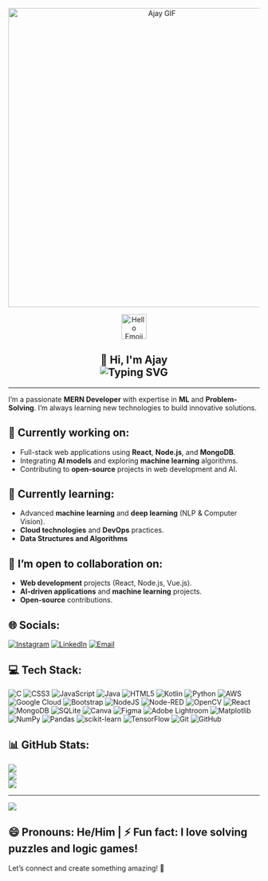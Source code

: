<!-- Profile GIF -->
<p align="center">
  <img src="https://user-images.githubusercontent.com/74038190/225813708-98b745f2-7d22-48cf-9150-083f1b00d6c9.gif" width="600" alt="Ajay GIF" />
</p>

<!-- Animated Hello Emoji -->
<p align="center">
  <img src="https://emoji.slack-edge.com/T02MH9W7K/hello/1f5c35c87c.gif" width="50" alt="Hello Emoji" />
</p>

<!-- Typing Welcome Text -->
<h2 align="center">
  👋 Hi, I'm Ajay <br/>
  <img src="https://readme-typing-svg.demolab.com/?lines=Welcome+to+my+GitHub!;MERN+Dev+%7C+ML+Explorer+%7C+Problem+Solver" alt="Typing SVG" />
</h2>

---

I’m a passionate **MERN Developer** with expertise in **ML** and **Problem-Solving**. I’m always learning new technologies to build innovative solutions.

## 🔭 Currently working on:
- Full-stack web applications using **React**, **Node.js**, and **MongoDB**.
- Integrating **AI models** and exploring **machine learning** algorithms.
- Contributing to **open-source** projects in web development and AI.

## 🌱 Currently learning:
- Advanced **machine learning** and **deep learning** (NLP & Computer Vision).
- **Cloud technologies** and **DevOps** practices.
- **Data Structures and Algorithms**

## 👯 I’m open to collaboration on:
- **Web development** projects (React, Node.js, Vue.js).
- **AI-driven applications** and **machine learning** projects.
- **Open-source** contributions.

## 🌐 Socials:
[![Instagram](https://img.shields.io/badge/Instagram-%23E4405F.svg?logo=Instagram&logoColor=white)](https://instagram.com/ajay_mudettula)
[![LinkedIn](https://img.shields.io/badge/LinkedIn-%230077B5.svg?logo=linkedin&logoColor=white)](https://linkedin.com/in/ajay-mudettula)
[![Email](https://img.shields.io/badge/Email-D14836?logo=gmail&logoColor=white)](mailto:majayyadav1357@gmail.com)

## 💻 Tech Stack:
![C](https://img.shields.io/badge/c-%2300599C.svg?style=for-the-badge&logo=c&logoColor=white)
![CSS3](https://img.shields.io/badge/css3-%231572B6.svg?style=for-the-badge&logo=css3&logoColor=white)
![JavaScript](https://img.shields.io/badge/javascript-%23323330.svg?style=for-the-badge&logo=javascript&logoColor=%23F7DF1E)
![Java](https://img.shields.io/badge/java-%23ED8B00.svg?style=for-the-badge&logo=openjdk&logoColor=white)
![HTML5](https://img.shields.io/badge/html5-%23E34F26.svg?style=for-the-badge&logo=html5&logoColor=white)
![Kotlin](https://img.shields.io/badge/kotlin-%237F52FF.svg?style=for-the-badge&logo=kotlin&logoColor=white)
![Python](https://img.shields.io/badge/python-3670A0?style=for-the-badge&logo=python&logoColor=ffdd54)
![AWS](https://img.shields.io/badge/AWS-%23FF9900.svg?style=for-the-badge&logo=amazon-aws&logoColor=white)
![Google Cloud](https://img.shields.io/badge/GoogleCloud-%234285F4.svg?style=for-the-badge&logo=google-cloud&logoColor=white)
![Bootstrap](https://img.shields.io/badge/bootstrap-%238511FA.svg?style=for-the-badge&logo=bootstrap&logoColor=white)
![NodeJS](https://img.shields.io/badge/node.js-6DA55F?style=for-the-badge&logo=node.js&logoColor=white)
![Node-RED](https://img.shields.io/badge/Node--RED-%238F0000.svg?style=for-the-badge&logo=node-red&logoColor=white)
![OpenCV](https://img.shields.io/badge/opencv-%23white.svg?style=for-the-badge&logo=opencv&logoColor=white)
![React](https://img.shields.io/badge/react-%2320232a.svg?style=for-the-badge&logo=react&logoColor=%2361DAFB)
![MongoDB](https://img.shields.io/badge/MongoDB-%234ea94b.svg?style=for-the-badge&logo=mongodb&logoColor=white)
![SQLite](https://img.shields.io/badge/sqlite-%2307405e.svg?style=for-the-badge&logo=sqlite&logoColor=white)
![Canva](https://img.shields.io/badge/Canva-%2300C4CC.svg?style=for-the-badge&logo=Canva&logoColor=white)
![Figma](https://img.shields.io/badge/figma-%23F24E1E.svg?style=for-the-badge&logo=figma&logoColor=white)
![Adobe Lightroom](https://img.shields.io/badge/Adobe%20Lightroom-31A8FF.svg?style=for-the-badge&logo=Adobe%20Lightroom&logoColor=white)
![Matplotlib](https://img.shields.io/badge/Matplotlib-%23ffffff.svg?style=for-the-badge&logo=Matplotlib&logoColor=black)
![NumPy](https://img.shields.io/badge/numpy-%23013243.svg?style=for-the-badge&logo=numpy&logoColor=white)
![Pandas](https://img.shields.io/badge/pandas-%23150458.svg?style=for-the-badge&logo=pandas&logoColor=white)
![scikit-learn](https://img.shields.io/badge/scikit--learn-%23F7931E.svg?style=for-the-badge&logo=scikit-learn&logoColor=white)
![TensorFlow](https://img.shields.io/badge/TensorFlow-%23FF6F00.svg?style=for-the-badge&logo=TensorFlow&logoColor=white)
![Git](https://img.shields.io/badge/git-%23F05033.svg?style=for-the-badge&logo=git&logoColor=white)
![GitHub](https://img.shields.io/badge/github-%23121011.svg?style=for-the-badge&logo=github&logoColor=white)

## 📊 GitHub Stats:
![](https://github-readme-stats.vercel.app/api?username=AjaySmarc&theme=dark&hide_border=false&include_all_commits=false&count_private=false)<br/>
![](https://nirzak-streak-stats.vercel.app/?user=AjaySmarc&theme=dark&hide_border=false)<br/>
![](https://github-readme-stats.vercel.app/api/top-langs/?username=AjaySmarc&theme=dark&hide_border=false&include_all_commits=false&count_private=false&layout=compact)

---

[![](https://visitcount.itsvg.in/api?id=AjaySmarc&icon=0&color=0)](https://visitcount.itsvg.in)

<!-- Proudly created with GPRM ( https://gprm.itsvg.in ) -->

## 😄 Pronouns: He/Him | ⚡ Fun fact: I love solving puzzles and logic games!

Let’s connect and create something amazing! 🚀
